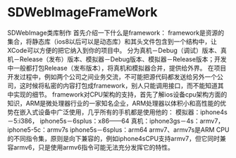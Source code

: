 # SDWebImageFrameWork
SDWebImage类库制作
首先介绍一下什么是framework：
framework是资源的集合，将静态库（ios8以后可以是动态库）和其头文件包含到一个结构中，让XCode可以方便的把它纳入到你的项目中。
分为真机－Debug（调试）版本、真机－Release（发布）版本、模拟器－Debug版本、模拟器－Release版本；开发中一般都打包Release（发布版本），将真机和模拟器合并，提供给外界。
在项目开发过程中，例如两个公司之间业务交流，不可能把源代码都发送给另外一个公司，这时候将私密的内容打包成framework，别人只能调用接口，而不能知道其中实现的细节。
framework对CPU架构的支持，首先了解ios设备cpu架构方面的知识，ARM是微处理器行业的一家知名企业，ARM处理器以体积小和高性能的优势在嵌入式设备中广泛使用，几乎所有的手机都是使用他的：
模拟器：iphone4s－5:i386， iphone5s－6splus：x86——64
真机：iphone3gs－4s：armv7， iphone5-5c：armv7s iphone5s－6splus：arm64
armv7、armv7s是ARM CPU的不同指令集，原则是向下兼容的，例如iphone4sCPU支持armv7，但它同时兼容armv6，只是使用armv6指令可能无法充分发挥它的特性。
